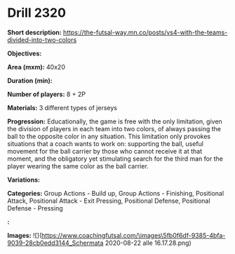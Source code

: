 # Drill 2320

**Short description:**
https://the-futsal-way.mn.co/posts/vs4-with-the-teams-divided-into-two-colors

**Objectives:**


**Area (mxm):**
40x20

**Duration (min):**


**Number of players:**
8 + 2P

**Materials:**
3 different types of jerseys

**Progression:**
Educationally, the game is free with the only limitation, given the division of players in each team into two colors, of always passing the ball to the opposite color in any situation. This limitation only provokes situations that a coach wants to work on: supporting the ball, useful movement for the ball carrier by those who cannot receive it at that moment, and the obligatory yet stimulating search for the third man for the player wearing the same color as the ball carrier.

**Variations:**


**Categories:**
Group Actions - Build up, Group Actions - Finishing, Positional Attack, Positional Attack - Exit Pressing, Positional Defense, Positional Defense - Pressing

**:**


**Images:**
![](https://www.coachingfutsal.com/\images\5fb0f6df-9385-4bfa-9039-28cb0edd3144_Schermata 2020-08-22 alle 16.17.28.png)

